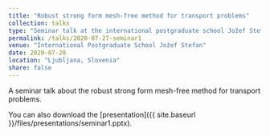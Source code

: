```yaml
---
title: "Robust strong form mesh-free method for transport problems"
collection: talks
type: "Seminar talk at the international postgraduate school Jožef Stefan."
permalink: /talks/2020-07-27-seminar1
venue: "International Postgraduate School Jožef Stefan"
date: 2020-07-28
location: "Ljubljana, Slovenia"
share: false
---
```


A seminar talk about the robust strong form mesh-free method for transport problems.

You can also download the [presentation]({{ site.baseurl }}/files/presentations/seminar1.pptx).